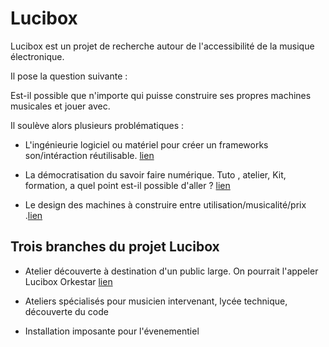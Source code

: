 # Lucibox

Lucibox est un projet de recherche autour de l'accessibilité de la musique électronique.

Il pose la question suivante :

Est-il possible que n'importe qui puisse construire ses propres machines musicales et jouer avec. 

Il soulève alors plusieurs problématiques : 

* L'ingénieurie logiciel ou matériel pour créer un frameworks son/intéraction réutilisable. [lien](dev.md)

* La démocratisation du savoir faire numérique. Tuto , atelier, Kit, formation,  a quel point est-il possible d'aller ? [ lien](tuto.md)

* Le design des machines à construire entre utilisation/musicalité/prix .[lien](design.md)

## Trois branches du projet Lucibox

* Atelier découverte à destination d'un public large. On pourrait l'appeler Lucibox Orkestar  [lien](atelier_large.md)

* Ateliers spécialisés pour musicien intervenant, lycée technique, découverte du code

* Installation imposante pour l'évenementiel
